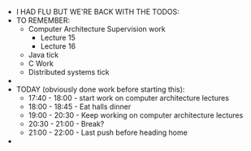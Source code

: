 - I HAD FLU BUT WE'RE BACK WITH THE TODOS:
- TO REMEMBER: 
    - Computer Architecture Supervision work 
        - Lecture 15
        - Lecture 16
    - Java tick
    - C Work
    - Distributed systems tick
- 
- TODAY (obviously done work before starting this):
    - 17:40 - 18:00 - start work on computer architecture lectures
    - 18:00 - 18:45 - Eat halls dinner
    - 19:00 - 20:30 - Keep working on computer architecture lectures
    - 20:30 - 21:00 - Break?
    - 21:00 - 22:00 - Last push before heading home
- 
